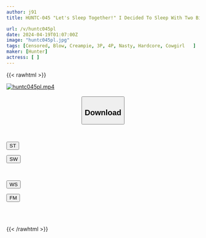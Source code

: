 ```yaml
---
author: j91
title: HUNTC-045 "Let's Sleep Together!" I Decided To Sleep With Two Big-breasted Aunts In Close Contact With Each Other! I Can't Sleep At All Because My Big Boobs Are Approaching From Both Sides! On The Contrary, I Got An Erection...

url: /v/huntc045pl
date: 2024-04-19T01:07:00Z
image: "huntc045pl.jpg"
tags: [Censored, Blow, Creampie, 3P, 4P, Nasty, Hardcore, Cowgirl	]
maker: [Hunter]
actress: [ ]
---
```



{{< rawhtml >}}

<div class="video" data-videoid="XqyxpZ04yRtDQKa">
    <a href="javascript:;">
        <img src="/v/huntc045pl/huntc045pl.jpg" width="WIDTH" height="HEIGHT" alt="huntc045pl.mp4" loading="lazy">
    </a>
</div>

<script type="text/javascript" src="https://j91.asia/asset/on-demand-st.js"></script>

<br>
  <link rel="stylesheet" href="https://j91.asia/asset/bs5.css">
  
  <center>
  <button class="btn btn-primary" type="button" data-bs-toggle="collapse" data-bs-target=".multi-collapse" aria-expanded="false" aria-controls="multiCollapseExample1 multiCollapseExample2"><h2>Download</h2></button></center>
</p>
<div class="row">
  <div class="col">
    <div class="collapse multi-collapse" id="multiCollapseExample1">
      <div class="card card-body">
	      	      <br>
<div class="buttons">  
<p><a href="https://streamtape.to/v/XqyxpZ04yRtDQKa" target="_blank"><button class="btn-hover color-3"><i class="fa fa-download"></i> ST</button></a></p>
<p><a href="https://asnwish.com/sei9w7n8gi13" target="_blank"><button class="btn-hover color-2"><i class="fa fa-download"></i> SW</button></a></p></div>
    </div>
  </div>
</div>
  <div class="col">
    <div class="collapse multi-collapse" id="multiCollapseExample2">
      <div class="card card-body">
	      <br>
<div class="buttons">
<p><a href="javascript:;"><button class="btn-hover color-9"><i class="fa fa-download"></i> WS</button></a></p>
<p><a href="javascript:;"><button class="btn-hover color-8"><i class="fa fa-download"></i> FM</button></a></p></div>
<br><br>
      </div>
    </div>
  </div>
</div>

{{< /rawhtml >}}